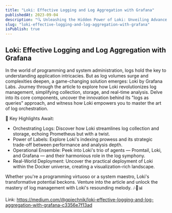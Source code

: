 ```yaml
---
title: "Loki: Effective Logging and Log Aggregation with Grafana"
publishedAt: 2023-09-04
description: "🔍 Unleashing the Hidden Power of Loki: Unveiling Advanced Log Management 🔍"
slug: "loki-effective-logging-and-log-aggregation-with-grafana"
isPublish: true
---
```


## Loki: Effective Logging and Log Aggregation with Grafana

In the world of programming and system administration, logs hold the key to understanding application intricacies. But as log volumes surge and complexities deepen, a game-changing solution emerges: Loki by Grafana Labs. Journey through the article to explore how Loki revolutionizes log management, simplifying collection, storage, and real-time analysis. Delve into its core components, uncover the innovation behind its "logs as queries" approach, and witness how Loki empowers you to master the art of log orchestration.

🎯 Key Highlights Await:

- Orchestrating Logs: Discover how Loki streamlines log collection and storage, echoing Prometheus but with a twist.
- Power of Labels: Explore Loki's indexing prowess and its strategic trade-off between performance and analysis depth.
- Operational Ensemble: Peek into Loki's trio of agents — Promtail, Loki, and Grafana — and their harmonious role in the log symphony.
- Real-World Deployment: Uncover the practical deployment of Loki within the Docker universe, creating a visualization-rich landscape.

Whether you're a programming virtuoso or a system maestro, Loki's transformative potential beckons. Venture into the article and unlock the mastery of log management with Loki's resounding melody. 🎶🔗📊

Link: https://medium.com/@gpiechnik/loki-effective-logging-and-log-aggregation-with-grafana-c3356e7f13ad

